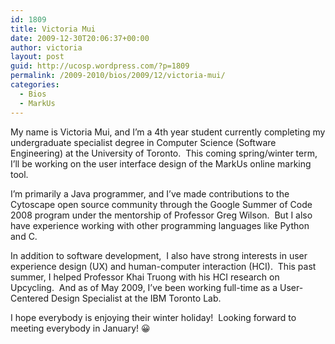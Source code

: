 ```yaml
---
id: 1809
title: Victoria Mui
date: 2009-12-30T20:06:37+00:00
author: victoria
layout: post
guid: http://ucosp.wordpress.com/?p=1809
permalink: /2009-2010/bios/2009/12/victoria-mui/
categories:
  - Bios
  - MarkUs
---
```

My name is Victoria Mui, and I&#8217;m a 4th year student currently completing my undergraduate specialist degree in Computer Science (Software Engineering) at the University of Toronto.  This coming spring/winter term, I&#8217;ll be working on the user interface design of the MarkUs online marking tool.

I&#8217;m primarily a Java programmer, and I&#8217;ve made contributions to the Cytoscape open source community through the Google Summer of Code 2008 program under the mentorship of Professor Greg Wilson.  But I also have experience working with other programming languages like Python and C.

In addition to software development,  I also have strong interests in user experience design (UX) and human-computer interaction (HCI).  This past summer, I helped Professor Khai Truong with his HCI research on Upcycling.  And as of May 2009, I&#8217;ve been working full-time as a User-Centered Design Specialist at the IBM Toronto Lab.

I hope everybody is enjoying their winter holiday!  Looking forward to meeting everybody in January! 😀